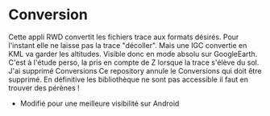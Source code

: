 # Conversion
Cette appli RWD convertit les fichiers trace aux formats désirés.
Pour l'instant elle ne laisse pas la trace "décoller". Mais une IGC convertie en KML va garder les altitudes. Visible donc en mode absolu sur GoogleEarth.
C'est à l'étude perso, la pris en compte de Z lorsque la trace s'élève du sol.
J'ai supprimé Conversions 
Ce repository annule le Conversions qui doit être supprimé.
En définitive les bibliothèque ne sont pas accessible il faut en trouver des pérènes !
- Modifié pour une meilleure visibilité sur Android
